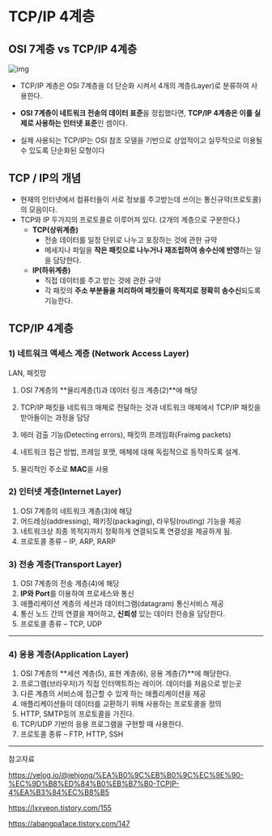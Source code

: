 # TCP/IP 4계층

## OSI 7계층 vs TCP/IP 4계층

![img](https://blog.kakaocdn.net/dn/bTFbPP/btqObZlPFkB/rtTQk14mYJGkjx3T9cGfd1/img.png)

- TCP/IP 계층은 OSI 7계층을 더 단순화 시켜서 4개의 계층(Layer)로 분류하여 사용한다.
-  **OSI 7계층이 네트워크 전송의 데이터 표준**을 정립했다면, **TCP/IP 4계층은 이를 실제로 사용하는 인터넷 표준**인 셈이다.

- 실제 사용되는 TCP/IP는 OSI 참조 모델을 기반으로 상업적이고 실무적으로 이용될 수 있도록 단순화된 모형이다



## **TCP / IP의 개념**

- 현재의 인터넷에서 컴퓨터들이 서로 정보를 주고받는데 쓰이는 통신규약(프로토콜)의 모음이다.
- TCP와 IP 두가지의 프로토콜로 이루어져 있다. (2개의 계층으로 구분한다.)
  - **TCP(상위계층)** 
    - 전송 데이터를 일정 단위로 나누고 포장하는 것에 관한 규약
    - 메세지나 파일을 **작은 패킷으로 나누거나 재조립하여 송수신에 반영**하는 일을 담당한다.
  - **IP(하위계층)** 
    - 직접 데이터를 주고 받는 것에 관한 규약
    - 각 패킷의 **주소 부분들을 처리하여 패킷들이 목적지로 정확히 송수신**되도록 기능한다.



## TCP/IP 4계층

### 1) 네트워크 액세스 계층 (Network Access Layer)

LAN, 패킷망

1. OSI 7계층의 **물리계층(1)과 데이터 링크 계층(2)**에 해당

2. TCP/IP 패킷을 네트워크 매체로 전달하는 것과 네트워크 매체에서 TCP/IP 패킷을 받아들이는 과정을 담당

3. 에러 검출 기능(Detecting errors), 패킷의 프레임화(Fraimg packets)

4. 네트워크 접근 방법, 프레임 포맷, 매체에 대해 독립적으로 동작하도록 설계.

5. 물리적인 주소로 **MAC**을 사용

   



### 2) 인터넷 계층(Internet Layer)

1. OSI 7계층의 네트워크 계층(3)에 해당
2. 어드레싱(addressing), 패키징(packaging), 라우팅(routing) 기능을 제공
3. 네트워크상 최종 목적지까지 정확하게 연결되도록 연결성을 제공하게 됨.
4. 프로토콜 종류 – IP, ARP, RARP



### 3) 전송 계층(Transport Layer)

1. OSI 7계층의 전송 계층(4)에 해당
2. **IP와 Port**를 이용하여 프로세스와 통신
3. 애플리케이션 계층의 세션과 데이터그램(datagram) 통신서비스 제공
4. 통신 노드 간의 연결을 제어하고, **신뢰성** 있는 데이터 전송을 담당한다.
5. 프로토콜 종류 – TCP, UDP

------

### 4) 응용 계층(Application Layer)

1. OSI 7계층의 **세션 계층(5), 표현 계층(6), 응용 계층(7)**에 해당한다.
2. 프로그램(브라우저)가 직접 인터액트하는 레이어. 데이터를 처음으로 받는곳
3. 다른 계층의 서비스에 접근할 수 있게 하는 애플리케이션을 제공
4. 애플리케이션들이 데이터를 교환하기 위해 사용하는 프로토콜을 정의
5. HTTP, SMTP등의 프로토콜을 가진다.
6. TCP/UDP 기반의 응용 프로그램을 구현할 때 사용한다.
7. 프로토콜 종류 – FTP, HTTP, SSH



---

참고자료

https://velog.io/@jehjong/%EA%B0%9C%EB%B0%9C%EC%9E%90-%EC%9D%B8%ED%84%B0%EB%B7%B0-TCPIP-4%EA%B3%84%EC%B8%B5

https://lxxyeon.tistory.com/155

https://abangpa1ace.tistory.com/147